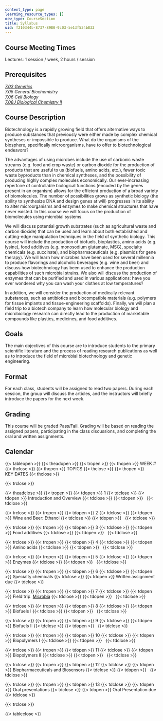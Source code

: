 ```yaml
---
content_type: page
learning_resource_types: []
ocw_type: CourseSection
title: Syllabus
uid: f210344b-8737-8980-9c03-5e13f534b833
---
```


Course Meeting Times
--------------------

Lectures: 1 session / week, 2 hours / session

Prerequisites
-------------

[_7.03 Genetics_](/courses/7-03-genetics-fall-2004/)  
_7.05 General Biochemistry_  
[_7.06 Cell Biology_](/courses/7-06-cell-biology-spring-2007/)  
[_7.08J Biological Chemistry II_](/courses/5-08j-biological-chemistry-ii-spring-2016)

Course Description
------------------

Biotechnology is a rapidly growing field that offers alternative ways to produce substances that previously were either made by complex chemical syntheses or impossible to produce. What do the organisms of the biosphere, specifically microorganisms, have to offer to biotechnological endeavors?

The advantages of using microbes include the use of carbonic waste streams (e.g. food and crop waste) or carbon dioxide for the production of products that are useful to us (biofuels, amino acids, etc.), fewer toxic waste byproducts than in chemical syntheses, and the possibility of producing highly complex molecules economically. Our ever-increasing repertoire of controllable biological functions (encoded by the genes present in an organism) allows for the efficient production of a broad variety of biomolecules. The number of possibilities grows as synthetic biology (the ability to synthesize DNA and design genes at will) progresses in its ability to alter microorganisms and enzymes to make chemical structures that have never existed. In this course we will focus on the production of biomolecules using microbial systems.

We will discuss potential growth substrates (such as agricultural waste and carbon dioxide) that can be used and learn about both established and cutting-edge manipulation techniques in the field of synthetic biology. This course will include the production of biofuels, bioplastics, amino acids (e.g. lysine), food additives (e.g. monosodium glutamate, MSG), specialty chemicals (e.g. succinate), and biopharmaceuticals (e.g. plasmids for gene therapy). We will learn how microbes have been used for several millennia to produce flavorings and alcoholic beverages (e.g. wine and beer) and discuss how biotechnology has been used to enhance the production capabilities of such microbial strains. We also will discuss the production of enzymes that can be purified and used in various applications: have you ever wondered why you can wash your clothes at low temperatures?

In addition, we will consider the production of medically relevant substances, such as antibiotics and biocompatible materials (e.g. polymers for tissue implants and tissue-engineering scaffolds). Finally, we will plan a field trip to a biotech company to learn how molecular biology and microbiology research can directly lead to the production of marketable compounds like plastics, medicines, and food additives.

Goals
-----

The main objectives of this course are to introduce students to the primary scientific literature and the process of reading research publications as well as to introduce the field of microbial biotechnology and genetic engineering.

Format
------

For each class, students will be assigned to read two papers. During each session, the group will discuss the articles, and the instructors will briefly introduce the papers for the next week.

Grading
-------

This course will be graded Pass/Fail. Grading will be based on reading the assigned papers, participating in the class discussions, and completing the oral and written assignments.

Calendar
--------

{{< tableopen >}}
{{< theadopen >}}
{{< tropen >}}
{{< thopen >}}
WEEK #
{{< thclose >}}
{{< thopen >}}
TOPICS
{{< thclose >}}
{{< thopen >}}
KEY DATES
{{< thclose >}}

{{< trclose >}}

{{< theadclose >}}
{{< tropen >}}
{{< tdopen >}}
1
{{< tdclose >}}
{{< tdopen >}}
Introduction and Overview
{{< tdclose >}}
{{< tdopen >}}
 
{{< tdclose >}}

{{< trclose >}}
{{< tropen >}}
{{< tdopen >}}
2
{{< tdclose >}}
{{< tdopen >}}
Wine and Beer: Ethanol
{{< tdclose >}}
{{< tdopen >}}
 
{{< tdclose >}}

{{< trclose >}}
{{< tropen >}}
{{< tdopen >}}
3
{{< tdclose >}}
{{< tdopen >}}
Food additives
{{< tdclose >}}
{{< tdopen >}}
 
{{< tdclose >}}

{{< trclose >}}
{{< tropen >}}
{{< tdopen >}}
4
{{< tdclose >}}
{{< tdopen >}}
Amino acids
{{< tdclose >}}
{{< tdopen >}}
 
{{< tdclose >}}

{{< trclose >}}
{{< tropen >}}
{{< tdopen >}}
5
{{< tdclose >}}
{{< tdopen >}}
Enzymes
{{< tdclose >}}
{{< tdopen >}}
 
{{< tdclose >}}

{{< trclose >}}
{{< tropen >}}
{{< tdopen >}}
6
{{< tdclose >}}
{{< tdopen >}}
Specialty chemicals
{{< tdclose >}}
{{< tdopen >}}
Written assignment due
{{< tdclose >}}

{{< trclose >}}
{{< tropen >}}
{{< tdopen >}}
7
{{< tdclose >}}
{{< tdopen >}}
Field trip: [Microbia](http://www.microbia.com/)
{{< tdclose >}}
{{< tdopen >}}
 
{{< tdclose >}}

{{< trclose >}}
{{< tropen >}}
{{< tdopen >}}
8
{{< tdclose >}}
{{< tdopen >}}
Biofuels I
{{< tdclose >}}
{{< tdopen >}}
 
{{< tdclose >}}

{{< trclose >}}
{{< tropen >}}
{{< tdopen >}}
9
{{< tdclose >}}
{{< tdopen >}}
Biofuels II
{{< tdclose >}}
{{< tdopen >}}
 
{{< tdclose >}}

{{< trclose >}}
{{< tropen >}}
{{< tdopen >}}
10
{{< tdclose >}}
{{< tdopen >}}
Biopolymers I
{{< tdclose >}}
{{< tdopen >}}
 
{{< tdclose >}}

{{< trclose >}}
{{< tropen >}}
{{< tdopen >}}
11
{{< tdclose >}}
{{< tdopen >}}
Biopolymers II
{{< tdclose >}}
{{< tdopen >}}
 
{{< tdclose >}}

{{< trclose >}}
{{< tropen >}}
{{< tdopen >}}
12
{{< tdclose >}}
{{< tdopen >}}
Biopharmaceuticals and Biosensors
{{< tdclose >}}
{{< tdopen >}}
 
{{< tdclose >}}

{{< trclose >}}
{{< tropen >}}
{{< tdopen >}}
13
{{< tdclose >}}
{{< tdopen >}}
Oral presentations
{{< tdclose >}}
{{< tdopen >}}
Oral Presentation due
{{< tdclose >}}

{{< trclose >}}

{{< tableclose >}}